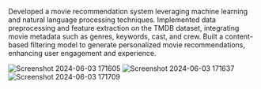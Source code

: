 Developed a movie recommendation system leveraging machine learning and natural language processing techniques. Implemented data preprocessing and feature extraction on the TMDB dataset, integrating movie metadata such as genres, keywords, cast, and crew. Built a content-based filtering model to generate personalized movie recommendations, enhancing user engagement and experience.

![Screenshot 2024-06-03 171605](https://github.com/aditisolanki0313/hollywoodIMDB/assets/143034653/37a1bd30-328d-4795-a269-53642ea118d7)
![Screenshot 2024-06-03 171637](https://github.com/aditisolanki0313/hollywoodIMDB/assets/143034653/8163f00f-c603-4d9d-8d14-f01ee8b08b25)
![Screenshot 2024-06-03 171709](https://github.com/aditisolanki0313/hollywoodIMDB/assets/143034653/b4d446c9-bf8f-4f89-af45-bdb8b7bba4b4)
